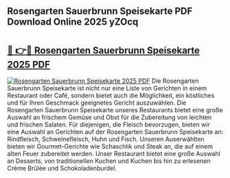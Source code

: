 ## Rosengarten Sauerbrunn Speisekarte PDF Download Online 2025 yZOcq

# <h2><a href="http://gc9dm1.nevu.top/?p=Rosengarten+Sauerbrunn+Speisekarte">🔗 👉🔴 Rosengarten Sauerbrunn Speisekarte 2025 PDF</a></h2>

[![Rosengarten Sauerbrunn Speisekarte 2025 PDF](https://i.imgur.com/dBaPXMq.png)](http://gc9dm1.nevu.top/?p=Rosengarten+Sauerbrunn+Speisekarte)
Die Rosengarten Sauerbrunn Speisekarte ist nicht nur eine Liste von Gerichten in einem Restaurant oder Café, sondern bietet auch die Möglichkeit, ein köstliches und für Ihren Geschmack geeignetes Gericht auszuwählen. Die Rosengarten Sauerbrunn Speisekarte unseres Restaurants bietet eine große Auswahl an frischem Gemüse und Obst für die Zubereitung von leichten und frischen Salaten. Für diejenigen, die Fleisch bevorzugen, bieten wir eine Auswahl an Gerichten auf der Rosengarten Sauerbrunn Speisekarte an: Rindfleisch, Schweinefleisch, Huhn und Fisch. Unseren Auserwählten bieten wir Gourmet-Gerichte wie Schaschlik und Steak an, die auf einem alten Feuer zubereitet werden. Unser Restaurant bietet eine große Auswahl an Desserts, von traditionellen Kuchen und Kuchen bis hin zu erlesenen Crème Brûlée und Schokoladenburdel.
